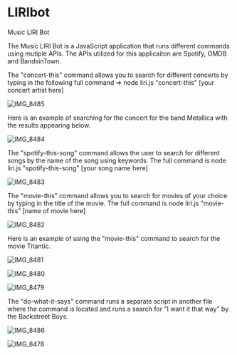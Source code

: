 # LIRIbot
Music LIRI Bot

The Music LIRI Bot is a JavaScript application that runs different commands using mutiple APIs. The APIs utilized for this applicaiton are Spotify, OMDB and BandsinTown. 

The "concert-this" command allows you to search for different concerts by typing in the following full command => node liri.js "concert-this" [your concert artist here]


![IMG_8485](https://user-images.githubusercontent.com/25098781/54792254-9417b680-4bfa-11e9-8c7b-58c65824923b.JPG)

Here is an example of searching for the concert for the band Metallica with the results appearing below. 

![IMG_8484](https://user-images.githubusercontent.com/25098781/54792259-9843d400-4bfa-11e9-891f-3aa1def225b8.JPG)

The "spotify-this-song" command allows the user to search for different songs by the name of the song using keywords. The full command is node liri.js "spotify-this-song" [your song name here]


![IMG_8483](https://user-images.githubusercontent.com/25098781/54792266-9f6ae200-4bfa-11e9-84f7-05881841cdc4.JPG)

The "movie-this" command allows you to search for movies of your choice by typing in the title of the movie. The full command is node liri.js "movie-this" [name of movie here]

![IMG_8482](https://user-images.githubusercontent.com/25098781/54792273-a42f9600-4bfa-11e9-9962-f8a275960cbc.JPG)

Here is an example of using the "movie-this" command to search for the movie Titantic. 

![IMG_8481](https://user-images.githubusercontent.com/25098781/54792278-a85bb380-4bfa-11e9-868c-985d2b50c76b.JPG)



![IMG_8480](https://user-images.githubusercontent.com/25098781/54792282-adb8fe00-4bfa-11e9-81d2-0aa6c6094d70.JPG)


![IMG_8479](https://user-images.githubusercontent.com/25098781/54792291-b7426600-4bfa-11e9-98d7-dd38506d3a81.JPG)

The "do-what-it-says" command runs a separate script in another file where the command is located and runs a search for "I want it that way" by the Backstreet Boys. 


![IMG_8486](https://user-images.githubusercontent.com/25098781/54794267-ca0d6880-4c03-11e9-9d60-324ade1edc95.JPG)


![IMG_8478](https://user-images.githubusercontent.com/25098781/54792300-bd384700-4bfa-11e9-9af4-153034cbeb79.JPG)
